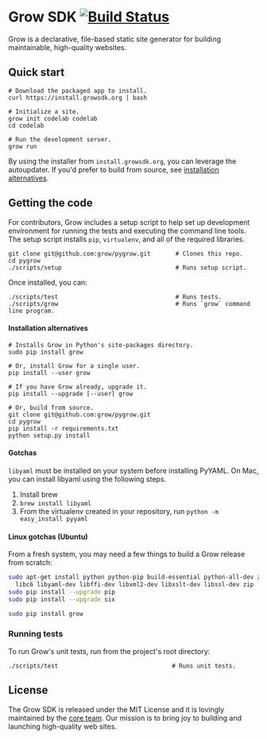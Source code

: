 # Grow SDK [![Build Status](https://travis-ci.org/grow/pygrow.png?branch=master)](https://travis-ci.org/grow/grow)

Grow is a declarative, file-based static site generator for building maintainable, high-quality websites.

## Quick start

```
# Download the packaged app to install.
curl https://install.growsdk.org | bash

# Initialize a site.
grow init codelab codelab
cd codelab

# Run the development server.
grow run
```

By using the installer from `install.growsdk.org`, you can leverage the autoupdater. If you'd prefer to build from source, see [installation alternatives](#installation-alternatives).

## Getting the code

For contributors, Grow includes a setup script to help set up development environment for running the tests and executing the command line tools. The setup script installs `pip`, `virtualenv`, and all of the required libraries.

    git clone git@github.com:grow/pygrow.git       # Clones this repo.
    cd pygrow
    ./scripts/setup                                # Runs setup script.

Once installed, you can:

    ./scripts/test                                 # Runs tests.
    ./scripts/grow                                 # Runs `grow` command line program.

#### Installation alternatives

    # Installs Grow in Python's site-packages directory.
    sudo pip install grow

    # Or, install Grow for a single user.
    pip install --user grow

    # If you have Grow already, upgrade it.
    pip install --upgrade [--user] grow

    # Or, build from source.
    git clone git@github.com:grow/pygrow.git
    cd pygrow
    pip install -r requirements.txt
    python setup.py install

#### Gotchas

`libyaml` must be installed on your system before installing PyYAML. On Mac, you can install libyaml using the following steps.

1. Install brew
2. `brew install libyaml`
3. From the virtualenv created in your repository, run `python -m easy_install pyyaml`

#### Linux gotchas (Ubuntu)

From a fresh system, you may need a few things to build a Grow release from scratch:

```bash
sudo apt-get install python python-pip build-essential python-all-dev zip \
  libc6 libyaml-dev libffi-dev libxml2-dev libxslt-dev libssl-dev zip
sudo pip install --upgrade pip
sudo pip install --upgrade six

sudo pip install grow
```

### Running tests

To run Grow's unit tests, run from the project's root directory:

    ./scripts/test                                # Runs unit tests.

## License

The Grow SDK is released under the MIT License and it is lovingly maintained by the [core team](https://github.com/grow/pygrow/blob/master/LICENSE). Our mission is to bring joy to building and launching high-quality web sites.

